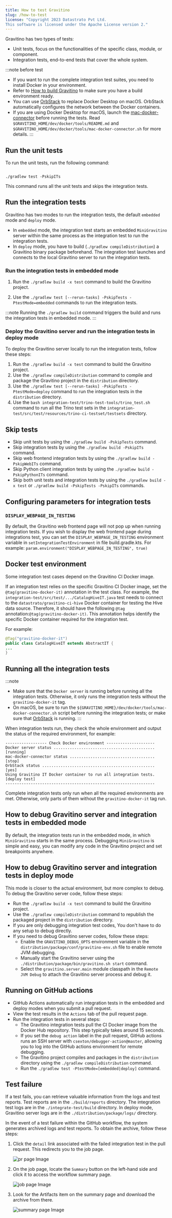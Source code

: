 ```yaml
---
title: How to test Gravitino
slug: /how-to-test
license: "Copyright 2023 Datastrato Pvt Ltd.
This software is licensed under the Apache License version 2."
---
```


Gravitino has two types of tests:

  - Unit tests, focus on the functionalities of the specific class, module, or component.
  - Integration tests, end-to-end tests that cover the whole system.

:::note before test
* If you want to run the complete integration test suites, you need to install Docker in your
  environment.
* Refer to [How to build Gravitino](./how-to-build.md) to make sure you have
  a build environment ready.
* You can use [OrbStack](https://orbstack.dev/) to replace Docker Desktop
  on macOS. OrbStack automatically configures the network between the Docker containers.
* If you are using Docker Desktop for macOS, launch the
  [mac-docker-connector](https://github.com/wenjunxiao/mac-docker-connector) before running the tests.
 Read `$GRAVITINO_HOME/dev/docker/tools/README.md` and
  `$GRAVITINO_HOME/dev/docker/tools/mac-docker-connector.sh` for more details.
:::

## Run the unit tests

To run the unit tests, run the following command:

```shell

./gradlew test -PskipITs
```

This command runs all the unit tests and skips the integration tests.

## Run the integration tests

Gravitino has two modes to run the integration tests, the default `embedded` mode and `deploy` mode.

* In `embedded` mode, the integration test starts an embedded `MiniGravitino` server
  within the same process as the integration test to run the integration tests.
* In `deploy` mode, you have to build (`./gradlew compileDistribution`) a Gravitino binary package beforehand. The
  integration test launches and connects to the local Gravitino server to run the integration
  tests.

### Run the integration tests in embedded mode

1. Run the `./gradlew build -x test` command to build the Gravitino project.

2. Use the `./gradlew test [--rerun-tasks] -PskipTests -PtestMode=embedded` commands to run the
   integration tests.

:::note
Running the `./gradlew build` command triggers the build and runs the integration tests in embedded mode.
:::

### Deploy the Gravitino server and run the integration tests in deploy mode

To deploy the Gravitino server locally to run the integration tests, follow these steps:

1. Run the `./gradlew build -x test` command to build the Gravitino project.
2. Use the `./gradlew compileDistribution` command to compile and package the Gravitino project
   in the `distribution` directory.
3. Use the `./gradlew test [--rerun-tasks] -PskipTests -PtestMode=deploy` command to run the
   integration tests in the `distribution` directory.
4. Use the `bash integration-test/trino-test-tools/trino_test.sh` command to run all the
   Trino test sets in the `integration-test/src/test/resources/trino-ci-testset/testsets` directory.

## Skip tests

* Skip unit tests by using the `./gradlew build -PskipTests` command.
* Skip integration tests by using the `./gradlew build -PskipITs` command.
* Skip web frontend integration tests by using the `./gradlew build -PskipWebITs` command.
* Skip Python client integration tests by using the `./gradlew build -PskipPythonITs` command.
* Skip both unit tests and integration tests by using the `./gradlew build -x test` or `./gradlew build -PskipTests -PskipITs` commands.

## Configuring parameters for integration tests
### `DISPLAY_WEBPAGE_IN_TESTING`
By default, the Gravitino web frontend page will not pop up when running integration tests. 
If you wish to display the web frontend page during integrations test, you can set the `DISPLAY_WEBPAGE_IN_TESTING` environment variable in `setIntegrationTestEnvironment` in file build.gradle.kts. 
For example:
```param.environment("DISPLAY_WEBPAGE_IN_TESTING", true)```

## Docker test environment

Some integration test cases depend on the Gravitino CI Docker image.

If an integration test relies on the specific Gravitino CI Docker image,
set the `@tag(gravitino-docker-it)` annotation in the test class.
For example, the `integration-test/src/test/.../CatalogHiveIT.java` test needs to connect to
the `datastrato/gravitino-ci-hive` Docker container for testing the Hive data source.
Therefore, it should have the following `@tag` annotation:`@tag(gravitino-docker-it)`. This annotation
helps identify the specific Docker container required for the integration test.

For example:

```java
@Tag("gravitino-docker-it")
public class CatalogHiveIT extends AbstractIT {
...
}
```

## Running all the integration tests

:::note
* Make sure that the `Docker server` is running before running all the
  integration tests. Otherwise, it only runs the integration tests without the `gravitino-docker-it` tag.
* On macOS, be sure to run the `${GRAVITINO_HOME}/dev/docker/tools/mac-docker-connector.sh`
  script before running the integration tests; or make sure that
  [OrbStack](https://orbstack.dev/) is running.
:::

When integration tests run, they check the whole environment and output the status of the
required environment, for example:

```text
------------------ Check Docker environment ---------------------
Docker server status ............................................ [running]
mac-docker-connector status ..................................... [stop]
OrbStack status ................................................. [yes]
Using Gravitino IT Docker container to run all integration tests. [deploy test]
-----------------------------------------------------------------
```

Complete integration tests only run when all the required environments are met. Otherwise,
only parts of them without the `gravitino-docker-it` tag run.

## How to debug Gravitino server and integration tests in embedded mode

By default, the integration tests run in the embedded mode, in which `MiniGravitino` starts in the
same process. Debugging `MiniGravitino` is simple and easy, you can modify any code in the
Gravitino project and set breakpoints anywhere.

## How to debug Gravitino server and integration tests in deploy mode

This mode is closer to the actual environment, but more complex to debug. To debug the Gravitino server code, follow these steps:

* Run the `./gradlew build -x test` command to build the Gravitino project.
* Use the `./gradlew compileDistribution` command to republish the packaged project in the `distribution` directory.
* If you are only debugging integration test codes, You don't have to do any setup to debug directly.
* If you need to debug Gravitino server codes, follow these steps:
  * Enable the `GRAVITINO_DEBUG_OPTS` environment variable in the
  `distribution/package/conf/gravitino-env.sh` file to enable remote JVM debugging.
  * Manually start the Gravitino server using the `./distribution/package/bin/gravitino.sh
  start` command.
  * Select the `gravitino.server.main` module classpath in the `Remote JVM Debug` to attach the
  Gravitino server process and debug it.

## Running on GitHub actions

* GitHub Actions automatically run integration tests in the embedded and deploy modes when you
  submit a pull request.
* View the test results in the `Actions` tab of the pull request page.
* Run the integration tests in several steps:
  * The Gravitino integration tests pull the CI Docker image from the Docker Hub repository. This step typically takes around 15 seconds.
  * If you set the `debug action` label in the pull request, GitHub actions runs an SSH server with `csexton/debugger-action@master`, allowing you to log into the GitHub actions environment for remote debugging.
  * The Gravitino project compiles and packages in the `distribution` directory using the `./gradlew compileDistribution` command.
  * Run the `./gradlew test -PtestMode=[embedded|deploy]` command.

## Test failure

If a test fails, you can retrieve valuable information from the logs and test reports. Test reports are in the `./build/reports` directory. The integration test logs are in the `./integrate-test/build` directory. In deploy mode, Gravitino server logs are in the `./distribution/package/logs/` directory. 

In the event of a test failure within the GitHub workflow, the system generates archived logs and test reports. To obtain the archive, follow these steps:

1. Click the `detail` link associated with the failed integration test in the pull request. This redirects you to the job page.

   ![pr page Image](assets/test-fail-pr.png)

2. On the job page, locate the `Summary` button on the left-hand side and click it to access the workflow summary page.

   ![job page Image](assets/test-fail-job.png)

3. Look for the Artifacts item on the summary page and download the archive from there.

   ![summary page Image](assets/test-fail-summary.png)
